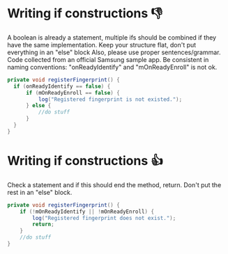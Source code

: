 # Writing if constructions 👎

A boolean is already a statement, multiple ifs should be combined if they have the same implementation.
Keep your structure flat, don't put everything in an "else" block
Also, please use proper sentences/grammar. Code collected from an official Samsung sample app.
Be consistent in naming conventions: "onReadyIdentify" and "mOnReadyEnroll" is not ok.

```java
private void registerFingerprint() {
  if (onReadyIdentify == false) {
      if (mOnReadyEnroll == false) {
          log("Registered fingerprint is not existed.");
      } else {
          //do stuff
      }
  }
}
```

# Writing if constructions 👍
Check a statement and if this should end the method, return. Don't put the rest in an "else" block.

```java
private void registerFingerprint() {
    if (!mOnReadyIdentify || !mOnReadyEnroll) {
        log("Registered fingerprint does not exist.");
        return;
    }
    //do stuff
}
```
